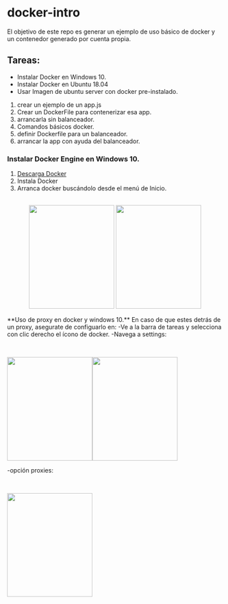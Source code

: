 # docker-intro
El objetivo de este repo es generar un ejemplo de uso básico de docker y un contenedor generado por cuenta propia. 
## Tareas: 
* Instalar Docker en Windows 10. 
* Instalar Docker en Ubuntu 18.04
* Usar Imagen de ubuntu server con docker pre-instalado. 
1. crear un ejemplo de un app.js 
2. Crear un DockerFile para contenerizar esa app.
3. arrancarla sin balanceador. 
4. Comandos básicos docker. 
5. definir Dockerfile para un balanceador. 
6. arrancar la app con ayuda del balanceador.
### Instalar Docker Engine en Windows 10.
1. [Descarga Docker](https://download.docker.com/win/stable/Docker%20for%20Windows%20Installer.exe)
2. Instala Docker
3. Arranca docker buscándolo desde el menú de Inicio.
<center><p><br><img src="https://docs.docker.com/docker-for-windows/images/docker-app-search.png" width="199px" height="242px" float="left">
<img src="https://docs.docker.com/docker-for-windows/images/docker-app-welcome.png" width="199px" height="242px" float="right"></p></center>
**Uso de proxy en docker y windows 10.**
En caso de que estes detrás de un proxy, asegurate de configuarlo en: 
-Ve a la barra de tareas y selecciona con clic derecho el ícono de docker. 
-Navega a settings: 

<br><p><img src="https://docs.docker.com/docker-for-windows/images/whale-icon-systray-hidden.png" width="199px" height="242px" float="left"><img src="https://docs.docker.com/docker-for-windows/images/docker-menu-settings.png" width="199px" height="242px" float="right"></p>

-opción proxies: 

<br><p><img src="https://docs.docker.com/docker-for-windows/images/settings-proxies.png" width="199px" height="242px" float="left"></p>
